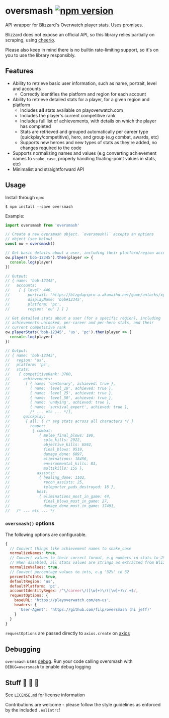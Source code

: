 # oversmash [![npm version](https://badge.fury.io/js/oversmash.svg)](https://badge.fury.io/js/oversmash)

API wrapper for Blizzard's Overwatch player stats. Uses promises.

Blizzard does not expose an official API, so this library relies partially on scraping, using [cheerio](https://github.com/cheeriojs/cheerio).  

Please also keep in mind there is no builtin rate-limiting support, so it's on you to use the library responsibly.

## Features

- Ability to retrieve basic user information, such as name, portrait, level and accounts
  - Correctly identifies the platform and region for each account
- Ability to retrieve detailed stats for a player, for a given region and platform
  - Includes **all** stats available on playoverwatch.com
  - Includes the player's current competitive rank
  - Includes full list of achievements, with details on which the player has completed
  - Stats are retrieved and grouped automatically per career type (quickplay/competitive), hero, and group (e.g combat, awards, etc)
  - Supports new heroes and new types of stats as they're added, no changes required to the code
- Supports normalizing names and values (e.g converting achievement names to `snake_case`, properly handling floating-point values in stats, etc)
- Minimalist and straightforward API

## Usage

Install through `npm`:

```shell
$ npm install --save oversmash
```

Example:

```js
import oversmash from 'oversmash'

// Create a new oversmash object. `oversmash()` accepts an options
// object (see below)
const ow = oversmash()

// Get basic details about a user, including their platform/region accounts
ow.player('bob-12345').then(player => {
  console.log(player)
})

// Output:
// { name: 'bob-12345',
//   accounts:
//    [ { level: 440,
//        portrait: 'https://blzgdapipro-a.akamaihd.net/game/unlocks/xyz.png',
//        displayName: 'bob#12345',
//        platform: 'pc',
//        region: 'eu' } ] }

// Get detailed stats about a user (for a specific region), including
// achievements unlocked, per-career and per-hero stats, and their
// current competitive rank
ow.playerStats('bob-12345', 'us', 'pc').then(player => {
  console.log(player)
})

// Output:
// { name: 'bob-12345',
//   region: 'us',
//   platform: 'pc',
//   stats:
//    { competitiveRank: 3700,
//      achievements:
//       [ { name: 'centenary', achieved: true },
//         { name: 'level_10', achieved: true },
//         { name: 'level_25', achieved: true },
//         { name: 'level_50', achieved: true },
//         { name: 'undying', achieved: true },
//         { name: 'survival_expert', achieved: true },
//         /* ... etc ... */],
//      quickplay:
//       { all: { /* avg stats across all characters */ }
//         reaper:
//          { combat:
//             { melee_final_blows: 190,
//               solo_kills: 2922,
//               objective_kills: 6592,
//               final_blows: 9519,
//               damage_done: 6897,
//               eliminations: 18456,
//               environmental_kills: 83,
//               multikills: 155 },
//            assists:
//             { healing_done: 1102,
//               recon_assists: 25,
//               teleporter_pads_destroyed: 18 },
//            best:
//             { eliminations_most_in_game: 44,
//               final_blows_most_in_game: 27,
//               damage_done_most_in_game: 17491,
//   /* ... etc ... */
```
### `oversmash()` options

The following options are configurable.

```js
{
  // Convert things like achievement names to snake_case
  normalizeNames: true,
  // Convert values to their correct format, e.g numbers in stats to JS numbers
  // When disabled, all stats values are strings as extracted from Blizzard
  normalizeValues: true,
  // Convert percentage values to ints, e.g '32%' to 32
  percentsToInts: true,
  defaultRegion: 'us',
  defaultPlatform: 'pc',
  accountIdentityRegex: /^\/career\/([\w]+)\/([\w]+)\/.+$/,
  requestOptions: {
    baseURL: 'https://playoverwatch.com/en-us',
    headers: {
      'User-Agent': 'https://github.com/filp/oversmash (hi jeff)'
    }
  }
}
```

`requestOptions` are passed directly to `axios.create` on [axios](https://github.com/mzabriskie/axios)

## Debugging

`oversmash` uses [debug](https://github.com/visionmedia/debug). Run your code calling oversmash with
`DEBUG=oversmash` to enable debug logging

## Stuff 🐝 🐝 🐝

See [`LICENSE.md`](/LICENSE.md) for license information

Contributions are welcome - please follow the style guidelines as enforced by the included `.eslintrc`!
